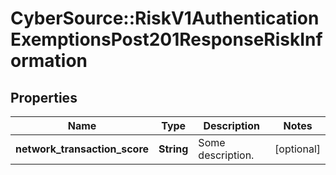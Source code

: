 # CyberSource::RiskV1AuthenticationExemptionsPost201ResponseRiskInformation

## Properties
Name | Type | Description | Notes
------------ | ------------- | ------------- | -------------
**network_transaction_score** | **String** | Some description.  | [optional] 


